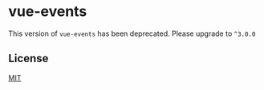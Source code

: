 # vue-events

This version of `vue-events` has been deprecated. Please upgrade to `^3.0.0`

## License

[MIT](http://opensource.org/licenses/MIT)
